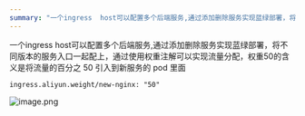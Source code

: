 ```yaml
---
summary: "一个ingress  host可以配置多个后端服务,通过添加删除服务实现蓝绿部署，将不同版本的服务入口一起配上，通过使用权重注解可以实现流量分配，权重50的含义是将流量的百分之 50 引入到新服务的 pod 里面"
---
```

一个ingress  host可以配置多个后端服务,通过添加删除服务实现蓝绿部署，将不同版本的服务入口一起配上，通过使用权重注解可以实现流量分配，权重50的含义是将流量的百分之 50 引入到新服务的 pod 里面

    ingress.aliyun.weight/new-nginx: "50"  

![image.png](https://upload-images.jianshu.io/upload_images/6000429-3d45fae90fc30001.png?imageMogr2/auto-orient/strip%7CimageView2/2/w/1240)
